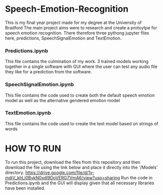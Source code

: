 # Speech-Emotion-Recognition
This is my final year project made for my degree at the University of Bradford
The main project aims were to research and create a protoytpe for speech emotion recognition.
There therefore three pythong jupyter files here, predictions, SpeechSignalEmotion and TextEmotion.

### Predictions.ipynb
This file contains the culmination of my work. 3 trained models working together in a single software with GUI where the user can test any audio file they like for a prediction from the software.

### SpeechSignalEmotion.ipynb
This file contains the code used to create both the default speech emotion model as well as the alternative gendered emotion model

### TextEmotion.ipynb
This file contains the code used to create the text model based on strings of words

# HOW TO RUN
To run this project, download the files from this repository and then download the file using the link below and place it directly into the '/Models' directory.
https://drive.google.com/file/d/1y-mdiV_khLj0BvkN0xdI9DoVERG7VmA6/view?usp=sharing
Run the code in Predictions.ipynb and the GUI will display given that all necessary libraries have been installed.
